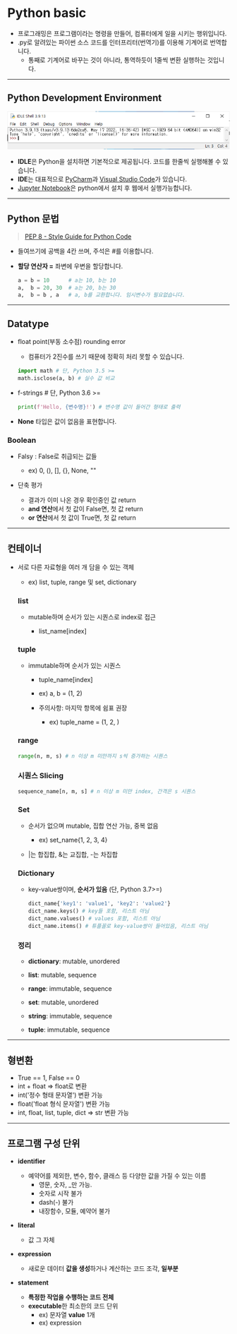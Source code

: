 # Python basic

* 프로그래밍은 프로그램이라는 명령을 만들어, 컴퓨터에게 일을 시키는 행위입니다.
* .py로 알려있는 파이썬 소스 코드를 인터프리터(번역기)를 이용해 기계어로 번역합니다.
  * 통째로 기계어로 바꾸는 것이 아니라, 통역하듯이 1줄씩 변환 실행하는 것입니다.

--- 

## Python Development Environment

 ![Python IDLE Shell](./img/idle.png)

* **IDLE**은 Python을 설치하면 기본적으로 제공됩니다. 코드를 한줄씩 실행해볼 수 있습니다.
* **IDE**는 대표적으로 [PyCharm](https://www.jetbrains.com/ko-kr/pycharm/)과 [Visual Studio Code](https://code.visualstudio.com/)가 있습니다.
* [Jupyter Notebook](https://jupyter.org/)은 python에서 설치 후 웹에서 실행가능합니다.

---

## Python 문법

> [PEP 8 - Style Guide for Python Code](https://peps.python.org/pep-0008/)

* 들여쓰기에 공백을 4칸 쓰며, 주석은 #를 이용합니다.

* **할당 연산자 =** 좌변에 우변을 할당합니다.
  
  ```python
  a = b = 10      # a는 10, b는 10
  a,  b = 20, 30  # a는 20, b는 30
  a,  b = b , a   # a, b를 교환합니다. 임시변수가 필요없습니다.
  ```

---

## Datatype

* float point(부동 소수점) rounding error
  
  * 컴퓨터가 2진수를 쓰기 때문에 정확히 처리 못할 수 있습니다.
  
  ```python
  import math # 단, Python 3.5 >=
  math.isclose(a, b) # 실수 값 비교
  ```

* f-strings # 단, Python 3.6 >=
  
  ```python
  print(f'Hello, {변수명}!') # 변수명 값이 들어간 형태로 출력
  ```

* **None** 타입은 값이 없음을 표현합니다.

### Boolean

* Falsy : False로 취급되는 값들
  
  * ex) 0, (), [], {}, None, "" 

* 단축 평가
  
  * 결과가 이미 나온 경우 확인중인 값 return
  * **and 연산**에서 첫 값이 False면, 첫 값 return
  * **or 연산**에서 첫 값이 True면, 첫 값 return

---

## 컨테이너

* 서로 다른 자료형을 여러 개 담을 수 있는 객체
  
  * ex) list, tuple, range 및 set, dictionary
  
  ### list
  
  * mutable하며 순서가 있는 시퀀스로 index로 접근
    
    * list_name[index]
  
  ### tuple
  
  * immutable하며 순서가 있는 시퀀스
    
    * tuple_name[index]
    
    * ex) a, b = (1, 2)
    
    * 주의사항: 마지막 항목에 쉼표 권장
      
      * ex) tuple_name = (1, 2, )
  
  ### range
  
  ```python
  range(n, m, s) # n 이상 m 미만까지 s씩 증가하는 시퀀스
  ```
  
  ### 시퀀스 Slicing
  
  ```python
  sequence_name[n, m, s] # n 이상 m 미만 index, 간격은 s 시퀀스
  ```
  
  ### Set
  
  * 순서가 없으며 mutable, 집합 연산 가능, 중복 없음
    
    * ex) set_name{1, 2, 3, 4}
  
  * |는 합집합, &는 교집합, -는 차집합
  
  ### Dictionary
  
  * key-value쌍이며, **순서가 있음** (단, Python 3.7>=)
    
    ```python
    dict_name{'key1': 'value1', 'key2': 'value2'}
    dict_name.keys() # key들 포함, 리스트 아님
    dict_name.values() # values 포함, 리스트 아님
    dict_name.items() # 튜플꼴로 key-value쌍이 들어있음, 리스트 아님
    ```
  
  ### 정리
  
  * **dictionary**: mutable, unordered
  
  * **list**: mutable, sequence
  
  * **range**: immutable, sequence
  
  * **set**: mutable, unordered
  
  * **string**: immutable, sequence
  
  * **tuple**: immutable, sequence

---

## 형변환

* True == 1, False == 0
* int + float => float로 변환
* int('정수 형태 문자열') 변환 가능
* float('float 형식 문자열') 변환 가능
* int, float, list, tuple, dict => str 변환 가능

---

## 프로그램 구성 단위

* **identifier**
  
  * 예약어를 제외한, 변수, 함수, 클래스 등 다양한 값을 가질 수 있는 이름
    * 영문, 숫자, _만 가능.
    * 숫자로 시작 불가
    * dash(-) 불가
    * 내장함수, 모듈, 예약어 불가

* **literal**
  
  * 값 그 자체 

* **expression**
  
  * 새로운 데이터 **값을 생성**하거나 계산하는 코드 조각, **일부분**

* **statement**
  
  * **특정한 작업을 수행하는 코드 전체**
  * **executable**한 최소한의 코드 단위
    * ex) 문자열 **value** 1개
    * ex) expression